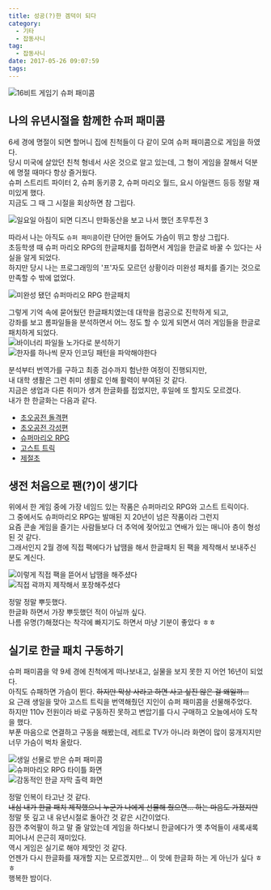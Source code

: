 ```yaml
---
title: 성공(?)한 겜덕이 되다
category:
  - 기타
  - 잡동사니
tag:
  - 잡동사니
date: 2017-05-26 09:07:59
tags:
---
```


![16비트 게임기 슈퍼 패미콤](become-successful-gamtaku/thumb.png)

## 나의 유년시절을 함께한 슈퍼 패미콤
6세 경에 명절이 되면 할머니 집에 친척들이 다 같이 모여 슈퍼 패미콤으로 게임을 하였다.  
당시 미국에 살았던 친척 형네서 사온 것으로 알고 있는데, 그 형이 게임을 잘해서 덕분에 명절 때마다 항상 즐거웠다.  
슈퍼 스트리트 파이터 2, 슈퍼 동키콩 2, 슈퍼 마리오 월드, 요시 아일랜드 등등 정말 재미있게 했다.  
지금도 그 때 그 시절을 회상하면 참 그립다.  

![일요일 아침이 되면 디즈니 만화동산을 보고 나서 했던 초무투전 3](become-successful-gamtaku/super-buttoden-3.jpg)

따라서 나는 아직도 `슈퍼 패미콤`이란 단어만 들어도 가슴이 뛰고 항상 그립다.    
초등학생 때 슈퍼 마리오 RPG의 한글패치를 접하면서 게임을 한글로 바꿀 수 있다는 사실을 알게 되었다.  
하지만 당시 나는 프로그래밍의 '프'자도 모르던 상황이라 미완성 패치를 즐기는 것으로 만족할 수 밖에 없었다.

![미완성 됐던 슈퍼마리오 RPG 한글패치](become-successful-gamtaku/01.png)  

그렇게 기억 속에 묻어뒀던 한글패치였는데 대학을 컴공으로 진학하게 되고,  
강좌를 보고 롬파일들을 분석하면서 어느 정도 할 수 있게 되면서 여러 게임들을 한글로 패치하게 되었다.  
![바이너리 파일들 노가다로 분석하기](become-successful-gamtaku/02.png)  
![한자를 하나씩 문자 인코딩 패턴을 파악해야한다](become-successful-gamtaku/03.png)  

분석부터 번역가를 구하고 최종 검수까지 험난한 여정이 진행되지만,  
내 대학 생활은 그런 취미 생활로 인해 활력이 부여된 것 같다.  
지금은 생업과 다른 취미가 생겨 한글화를 접었지만, 후일에 또 할지도 모르겠다.  
내가 한 한글화는 다음과 같다.  
* [초오공전 돌격편](http://perfectacle.blog.me/40174638159)  
* [초오공전 각성편](http://perfectacle.blog.me/220587556160)  
* [슈퍼마리오 RPG](http://perfectacle.blog.me/220297115483)  
* [고스트 트릭](http://perfectacle.blog.me/220525483533)  
* [제절초](http://perfectacle.blog.me/220824102818)  

## 생전 처음으로 팬(?)이 생기다
위에서 한 게임 중에 가장 네임드 있는 작품은 슈퍼마리오 RPG와 고스트 트릭이다.  
그 중에서도 슈퍼마리오 RPG는 발매된 지 20년이 넘은 작품이라 그런지  
요즘 콘솔 게임을 즐기는 사람들보다 더 추억에 젖어있고 연배가 있는 매니아 층이 형성된 것 같다.  
그래서인지 2월 경에 직접 팩에다가 납땜을 해서 한글패치 된 팩을 제작해서 보내주신 분도 계신다.  

![이렇게 직접 팩을 뜯어서 납땜을 해주셨다](become-successful-gamtaku/04.png)  
![직접 곽까지 제작해서 포장해주셨다](become-successful-gamtaku/05.jpeg)  

정말 정말 뿌듯했다.  
한글화 하면서 가장 뿌듯했던 적이 아닐까 싶다.  
나름 유명(?)해졌다는 착각에 빠지기도 하면서 마냥 기분이 좋았다 ㅎㅎ

## 실기로 한글 패치 구동하기
슈퍼 패미콤을 약 9세 경에 친척에게 떠나보내고, 실물을 보지 못한 지 어언 16년이 되었다.  
아직도 슈패하면 가슴이 뛴다. ~~하지만 막상 사라고 하면 사고 싶진 않은 걸 왜일까...~~  
요 근래 생일을 맞아 고스트 트릭을 번역해줬던 지인이 슈퍼 패미콤을 선물해주었다.  
하지만 110v 전원이라 바로 구동하진 못하고 변압기를 다시 구매하고 오늘에서야 도착을 했다.  
부푼 마음으로 연결하고 구동을 해봤는데, 레트로 TV가 아니라 화면이 많이 뭉개지지만 너무 가슴이 벅차 올랐다.  

![생일 선물로 받은 슈퍼 패미콤](become-successful-gamtaku/06.jpeg)  
![슈퍼마리오 RPG 타이틀 화면](become-successful-gamtaku/07.jpeg)  
![감동적인 한글 자막 출력 화면](become-successful-gamtaku/08.jpeg)

정말 인복이 타고난 것 같다.  
~~내심 내가 한글 패치 제작했으니 누군가 나에게 선물해 줬으면... 하는 마음도 가졌지만~~  
정말 뜻 깊고 내 유년시절로 돌아간 것 같은 시간이었다.  
잠깐 추억팔이 하고 말 줄 알았는데 게임을 하다보니 한글에다가 옛 추억들이 새록새록 피어나서 은근히 재미있다.  
역시 게임은 실기로 해야 제맛인 것 같다.  
언젠가 다시 한글화를 재개할 지는 모르겠지만... 이 맛에 한글화 하는 게 아닌가 싶다 ㅎㅎ  
행복한 밤이다.